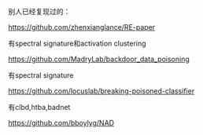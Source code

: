 别人已经复现过的：

https://github.com/zhenxianglance/RE-paper

有spectral signature和activation clustering



https://github.com/MadryLab/backdoor_data_poisoning

有spectral signature



https://github.com/locuslab/breaking-poisoned-classifier

有clbd,htba,badnet



https://github.com/bboylyg/NAD